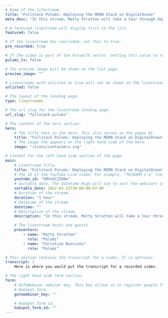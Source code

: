 ```yaml
---
# Name of the lifestream.
title: "Fullstack Pulumi: Deploying the MERN Stack on DigitalOcean"
meta_desc: "In this stream, Matty Stratton will take a tour through deploying the MERN Stack on Digital Ocean (as explained by Christian Nunciat"

# A featured livestream will display first in the list.
featured: false

# If the livestream has concluded, set this to true.
pre_recorded: true

# If the video is part of the PulumiTV series. Setting this value to true will list the video in the "PulumiTV" section.
pulumi_tv: false

# The preview image will be shown on the list page.
preview_image: ""

# Livestreams with unlisted as true will not be shown on the livestream list
unlisted: false

# The layout of the landing page.
type: livestreams

# The url slug for the livestream landing page.
url_slug: "fullstack-pulumi"

# The content of the hero section.
hero:
    # The title text in the hero. This also serves as the pages H1.
    title: "Fullstack Pulumi: Deploying the MERN Stack on DigitalOcean"
    # The image the appears on the right hand side of the hero.
    image: "/icons/containers.svg"

# Content for the left hand side section of the page.
main:
    # Livestream title.
    title: "Fullstack Pulumi: Deploying the MERN Stack on DigitalOcean"
    # the ID of the YouTube Live video. For example, "Tbl8XHR-1-o" (not the full url)
    youtube_id: "GNVoGC2IU0w"
    # Sortable date. The datetime Hugo will use to sort the webinars in date order.
    sortable_date: 2022-03-31T10:00:00-07:00
    # Duration of the stream.
    duration: "1 hour"
    # Datetime of the stream.
    datetime: ""
    # Description of the stream.
    description: "In this stream, Matty Stratton will take a tour through deploying the MERN Stack on Digital Ocean (as explained by Christian Nunciato in https://www.pulumi.com/blog/fullstack...). Tune in for all the fun!"

    # The livestream hosts and guests
    presenters:
        - name: "Matty Stratton"
          role: "Pulumi"
        - name: "Christian Nunciato"
          role: "Pulumi"

# This section contains the transcript for a video. It is optional.
transcript: |
    Here is where you would put the transcript for a recorded video.

# The right hand side form section.
form:
    # GoToWebinar webinar key. This key allows us to register people for webinars via the
    # HubSpot form.
    gotowebinar_key: ""

    # HubSpot form id.
    hubspot_form_id: ""
---
```

